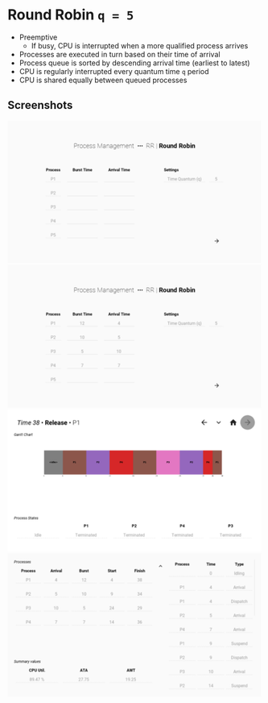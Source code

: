 # Round Robin `q = 5`

- Preemptive
  - If busy, CPU is interrupted when a more qualified process arrives
- Processes are executed in turn based on their time of arrival
- Process queue is sorted by descending arrival time (earliest to latest)
- CPU is regularly interrupted every quantum time `q` period
- CPU is shared equally between queued processes

## Screenshots

![Program main screen](./graphics/00-main.png)
![Sample inputs](./graphics/09-examples.png)
![Sample results](./graphics/09-results.png)
![Sample summary](./graphics/09-summary.png)
